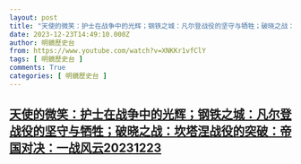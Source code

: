 ```yaml
---
layout: post
title: "天使的微笑：护士在战争中的光辉；钢铁之城：凡尔登战役的坚守与牺牲；破晓之战：坎塔涅战役的突破：帝国对决：一战风云20231223"
date: 2023-12-23T14:49:10.000Z
author: 明鏡歷史台
from: https://www.youtube.com/watch?v=XNKKr1vfClY
tags: [ 明鏡歷史台 ]
comments: True
categories: [ 明鏡歷史台 ]
---
```

<!--1703342950000-->
[天使的微笑：护士在战争中的光辉；钢铁之城：凡尔登战役的坚守与牺牲；破晓之战：坎塔涅战役的突破：帝国对决：一战风云20231223](https://www.youtube.com/watch?v=XNKKr1vfClY)
------

<div>

</div>
